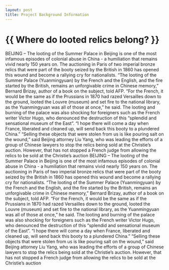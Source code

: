 ```yaml
---
layout: post
title: Project Background Information
---
```


{{ Where do looted relics belong? }}
================

<p class="meta">

BEIJING – The looting of the Summer Palace in Beijing is one of the most infamous episodes of colonial abuse in China - a humiliation that remains vivid nearly 150 years on.
The auctioning in Paris of two imperial bronze relics that were part of the booty seized by the British in 1860 has opened this wound and become a rallying cry for nationalists.
“The looting of the Summer Palace (Yuanmingyuan) by the French and the English, and the fire started by the British, remains an unforgivable crime in Chinese memory,” Bernard Brizay, author of a book on the subject, told AFP.
“For the French, it would be the same as if the Prussians in 1870 had razed Versailles down to the ground, looted the Louvre (museum) and set fire to the national library, as the Yuanmingyuan was all of those at once,” he said. The looting and burning of the palace was also shocking for foreigners such as the French writer Victor Hugo, who denounced the destruction of this “splendid and sensational museum of the East”.
“I hope there will come a day when France, liberated and cleaned up, will send back this booty to a plundered China.” “Selling these objects that were stolen from us is like pouring salt on the wound,” said Beijing attorney Liu Yang, who was leading the efforts of a group of Chinese lawyers to stop the relics being sold at the Christie’s auction.
However, that has not stopped a French judge from allowing the relics to be sold at the Christie’s auction BEIJING – The looting of the Summer Palace in Beijing is one of the most infamous episodes of colonial abuse in China - a humiliation that remains vivid nearly 150 years on.
The auctioning in Paris of two imperial bronze relics that were part of the booty seized by the British in 1860 has opened this wound and become a rallying cry for nationalists.
“The looting of the Summer Palace (Yuanmingyuan) by the French and the English, and the fire started by the British, remains an unforgivable crime in Chinese memory,” Bernard Brizay, author of a book on the subject, told AFP.
“For the French, it would be the same as if the Prussians in 1870 had razed Versailles down to the ground, looted the Louvre (museum) and set fire to the national library, as the Yuanmingyuan was all of those at once,” he said. The looting and burning of the palace was also shocking for foreigners such as the French writer Victor Hugo, who denounced the destruction of this “splendid and sensational museum of the East”.
“I hope there will come a day when France, liberated and cleaned up, will send back this booty to a plundered China.” “Selling these objects that were stolen from us is like pouring salt on the wound,” said Beijing attorney Liu Yang, who was leading the efforts of a group of Chinese lawyers to stop the relics being sold at the Christie’s auction.
However, that has not stopped a French judge from allowing the relics to be sold at the Christie’s auction 




